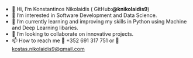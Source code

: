 - 👋 Hi, I’m Konstantinos Nikolaidis ( GitHub:**@knikolaidis9**)
- 👀 I’m interested in Software Development and Data Science.
- 🌱 I’m currently learning and improving my skills in Python using Machine and Deep Learning libaries.
- 💞️ I’m looking to collaborate on innovative projects.
- 📫 How to reach me 📱 +352 691 317 751 or 📧 kostas.nikolaidis9@gmail.com

<!---
knikolaidis9/knikolaidis9 is a ✨ special ✨ repository because its `README.md` (this file) appears on your GitHub profile.
You can click the Preview link to take a look at your changes.
--->
